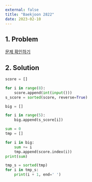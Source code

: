 ```yaml
---
external: false
title: "Baekjoon 2822"
date: 2023-02-10
---
```


## 1. Problem

[문제 확인하기](https://www.acmicpc.net/problem/2822)

## 2. Solution

```python
score = []

for i in range(8):
    score.append(int(input()))
s_score = sorted(score, reverse=True)

big = []

for i in range(5):
    big.append(s_score[i])

sum = 0
tmp = []

for i in big:
    sum += i
    tmp.append(score.index(i))
print(sum)

tmp_s = sorted(tmp)
for i in tmp_s:
    print(i + 1, end=' ')
```
